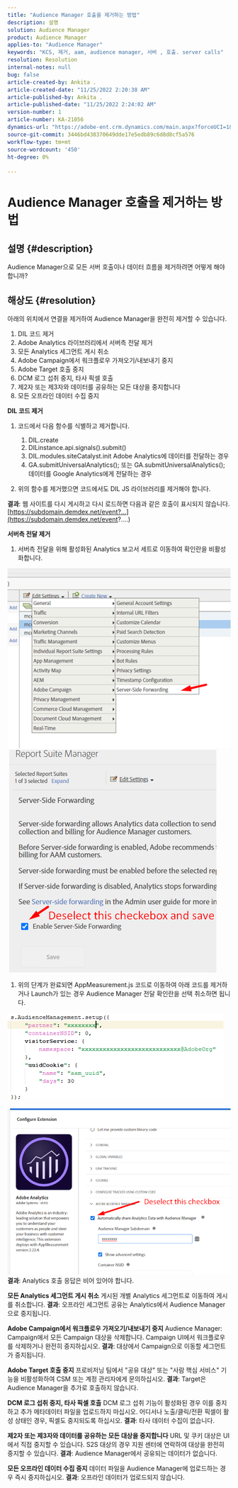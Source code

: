 ```yaml
---
title: "Audience Manager 호출을 제거하는 방법"
description: 설명
solution: Audience Manager
product: Audience Manager
applies-to: "Audience Manager"
keywords: "KCS, 제거, aam, audience manager, 서버 , 호출. server calls"
resolution: Resolution
internal-notes: null
bug: false
article-created-by: Ankita .
article-created-date: "11/25/2022 2:20:38 AM"
article-published-by: Ankita .
article-published-date: "11/25/2022 2:24:02 AM"
version-number: 1
article-number: KA-21056
dynamics-url: "https://adobe-ent.crm.dynamics.com/main.aspx?forceUCI=1&pagetype=entityrecord&etn=knowledgearticle&id=a6cfc2bc-676c-ed11-9562-6045bd006239"
source-git-commit: 3446bd438370649dde17e5edb89c6d8d8cf5a576
workflow-type: tm+mt
source-wordcount: '450'
ht-degree: 0%

---
```


# Audience Manager 호출을 제거하는 방법

## 설명 {#description}

Audience Manager으로 모든 서버 호출이나 데이터 흐름을 제거하려면 어떻게 해야 합니까?

## 해상도 {#resolution}


아래의 위치에서 연결을 제거하여 Audience Manager을 완전히 제거할 수 있습니다.

1. DIL 코드 제거
2. Adobe Analytics 라이브러리에서 서버측 전달 제거
3. 모든 Analytics 세그먼트 게시 취소
4. Adobe Campaign에서 워크플로우 가져오기/내보내기 중지
5. Adobe Target 호출 중지
6. DCM 로그 섭취 중지, 타사 픽셀 호출
7. 제2자 또는 제3자와 데이터를 공유하는 모든 대상을 중지합니다
8. 모든 오프라인 데이터 수집 중지


<b>DIL 코드 제거</b>

1. 코드에서 다음 함수를 식별하고 제거합니다.

   1. DIL.create
   2. DILinstance.api.signals().submit()
   3. DIL.modules.siteCatalyst.init Adobe Analytics에 데이터를 전달하는 경우
   4. GA.submitUniversalAnalytics(); 또는 GA.submitUniversalAnalytics();  데이터를 Google Analytics에게 전달하는 경우
2. 위의 함수를 제거했으면 코드에서도 DIL JS 라이브러리를 제거해야 합니다.


<b>결과</b>: 웹 사이트를 다시 게시하고 다시 로드하면 다음과 같은 호출이 표시되지 않습니다. [https://subdomain.demdex.net/event?...](https://subdomain.demdex.net/event?....)

<b>서버측 전달 제거</b>

1. 서버측 전달을 위해 활성화된 Analytics 보고서 세트로 이동하여 확인란을 비활성화합니다.


![](assets/8a6b5fd5-676c-ed11-9562-6045bd006239.png) ![](assets/8d6b5fd5-676c-ed11-9562-6045bd006239.png)

1. 위의 단계가 완료되면 AppMeasurement.js 코드로 이동하여 아래 코드를 제거하거나 Launch가 있는 경우 Audience Manager 전달 확인란을 선택 취소하면 됩니다.


![](assets/8c6b5fd5-676c-ed11-9562-6045bd006239.png)             ![](assets/8b6b5fd5-676c-ed11-9562-6045bd006239.png)
<b>결과</b>: Analytics 호출 응답은 비어 있어야 합니다.

<b>모든 Analytics 세그먼트 게시 취소</b>
게시된 개별 Analytics 세그먼트로 이동하여 게시를 취소합니다.
<b>결과</b>: 오프라인 세그먼트 공유는 Analytics에서 Audience Manager으로 중지됩니다.

<b>Adobe Campaign에서 워크플로우 가져오기/내보내기 중지</b>
Audience Manager: Campaign에서 모든 Campaign 대상을 삭제합니다. Campaign UI에서 워크플로우를 삭제하거나 완전히 중지하십시오.
<b>결과</b>: 대상에서 Campaign으로 이동할 세그먼트가 중지됩니다.

<b>Adobe Target 호출 중지</b>
프로비저닝 팀에서 &quot;공유 대상&quot; 또는 &quot;사람 핵심 서비스&quot; 기능을 비활성화하여 CSM 또는 계정 관리자에게 문의하십시오.
<b>결과</b>: Target은 Audience Manager을 추가로 호출하지 않습니다.

<b>DCM 로그 섭취 중지, 타사 픽셀 호출</b>
DCM 로그 섭취 기능이 활성화된 경우 이를 중지하고 추가 메타데이터 파일을 업로드하지 마십시오.
어디서나 노출/클릭/전환 픽셀이 활성 상태인 경우, 픽셀도 중지되도록 하십시오.
<b>결과</b>: 타사 데이터 수집이 없습니다.

<b>제2자 또는 제3자와 데이터를 공유하는 모든 대상을 중지합니다</b>
URL 및 쿠키 대상은 UI에서 직접 중지할 수 있습니다.
S2S 대상의 경우 지원 센터에 연락하여 대상을 완전히 중지할 수 있습니다.
<b>결과</b>: Audience Manager에서 공유되는 데이터가 없습니다.

<b>모든 오프라인 데이터 수집 중지</b>
데이터 파일을 Audience Manager에 업로드하는 경우 즉시 중지하십시오.
<b>결과</b>: 오프라인 데이터가 업로드되지 않습니다.
